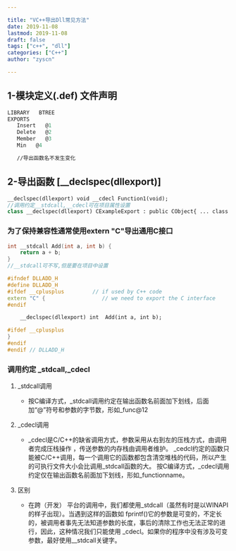 ```yaml
---

title: "VC++导出Dll常见方法"
date: 2019-11-08
lastmod: 2019-11-08
draft: false
tags: ["c++", "dll"]
categories: ["C++"]
author: "zyscn"

---
```


## 1-模块定义(.def) 文件声明
```def
LIBRARY   BTREE
EXPORTS
   Insert   @1
   Delete   @2
   Member   @3
   Min   @4

   //导出函数名不发生变化
```
## 2-导出函数 [__declspec(dllexport)]
```cpp
__declspec(dllexport) void __cdecl Function1(void);
//调用约定__stdcall,__cdecl可在项目属性设置
class __declspec(dllexport) CExampleExport : public CObject{ ... class definition ... };
```
### 为了保持兼容性通常使用extern "C"导出通用C接口

```cpp
int __stdcall Add(int a, int b) {
	return a + b;
}
//__stdcall可不写,但是要在项目中设置
```

```cpp
#ifndef DLLADD_H
#define DLLADD_H
#ifdef __cplusplus         // if used by C++ code
extern "C" {                  // we need to export the C interface
#endif

	__declspec(dllexport) int  Add(int a, int b);

#ifdef __cplusplus
}
#endif
#endif // DLLADD_H
```
### 调用约定 _stdcall,_cdecl
1. _stdcall调用

   * 按C编译方式，_stdcall调用约定在输出函数名前面加下划线，后面加“@”符号和参数的字节数，形如_func@12

2.  _cdecl调用
    *  _cdecl是C/C++的缺省调用方式，参数采用从右到左的压栈方式，由调用者完成压栈操作 ，传送参数的内存栈由调用者维护。
_cedcl约定的函数只能被C/C++调用，每一个调用它的函数都包含清空堆栈的代码，所以产生的可执行文件大小会比调用_stdcall函数的大。
按C编译方式，_cdecl调用约定仅在输出函数名前面加下划线，形如_functionname。

3. 区别
   * 在跨（开发） 平台的调用中，我们都使用_stdcall（虽然有时是以WINAPI的样子出现）。当遇到这样的函数如 fprintf()它的参数是可变的，不定长的，被调用者事先无法知道参数的长度，事后的清除工作也无法正常的进行，因此，这种情况我们只能使用 _cdecl。如果你的程序中没有涉及可变参数，最好使用__stdcall关键字。